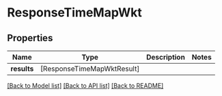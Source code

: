 # ResponseTimeMapWkt

## Properties
Name | Type | Description | Notes
------------ | ------------- | ------------- | -------------
**results** | [ResponseTimeMapWktResult] |  | 

[[Back to Model list]](../README.md#documentation-for-models) [[Back to API list]](../README.md#documentation-for-api-endpoints) [[Back to README]](../README.md)


